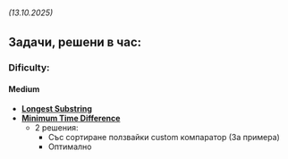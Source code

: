 ###### (13.10.2025)
## Задачи, решени в час:

### Dificulty:
#### Medium

- [**Longest Substring**](https://leetcode.com/problems/longest-substring-without-repeating-characters)
- [**Minimum Time Difference**](https://leetcode.com/problems/minimum-time-difference/)
    - 2 решения:
      - Със сортиране ползвайки custom компаратор (За примера)
      - Оптимално
  
